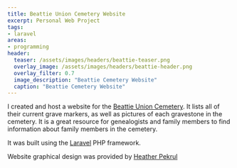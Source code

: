 ```yaml
---
title: Beattie Union Cemetery Website
excerpt: Personal Web Project
tags:
- laravel
areas:
- programming
header:
  teaser: /assets/images/headers/beattie-teaser.png
  overlay_image: /assets/images/headers/beattie-header.png
  overlay_filter: 0.7
  image_description: "Beattie Cemetery Website"
  caption: "Beattie Cemetery Website"
---
```


I created and host a website for the [Beattie Union Cemetery](http://beattieunioncemetery.org/). It lists all of their current grave markers, as well as pictures of each gravestone in the cemetery. It is a great resource for genealogists and family members to find information about family members in the cemetery.

It was built using the [Laravel](https://laravel.com/) PHP framework.

Website graphical design was provided by [Heather Pekrul](https://www.linkedin.com/in/heatherpekrul/)
